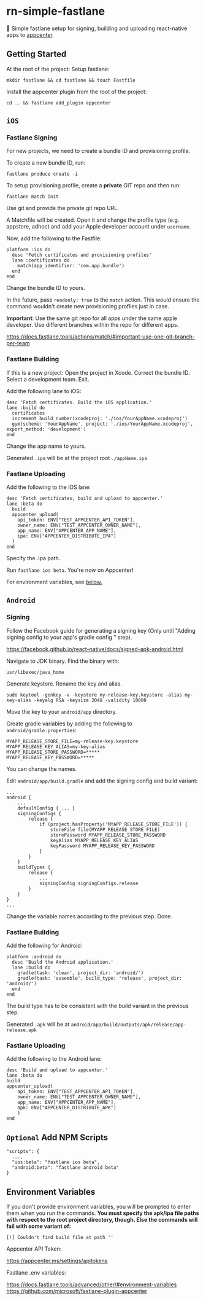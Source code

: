# rn-simple-fastlane

🚀 Simple fastlane setup for signing, building and uploading react-native apps to [appcenter](https://appcenter.ms).

## Getting Started

At the root of the project: Setup fastlane:

`mkdir fastlane && cd fastlane && touch Fastfile`

Install the appcenter plugin from the root of the project:

`cd .. && fastlane add_plugin appcenter`

## `iOS`

### Fastlane Signing

For new projects, we need to create a bundle ID and provisioning profile.

To create a new bundle ID, run:

`fastlane produce create -i`

To setup provisioning profile, create a **private** GIT repo and then run:

`fastlane match init`

Use git and provide the private git repo URL.

A Matchfile will be created. Open it and change the profile type (e.g. appstore, adhoc) and add your Apple developer account under `username`.

Now, add the following to the Fastfile:

    platform :ios do    
      desc 'Fetch certificates and provisioning profiles'
      lane :certificates do
        match(app_identifier: 'com.app.bundle')
      end
    end

Change the bundle ID to yours.

In the future, pass `readonly: true` to the `match` action. This would ensure the command wouldn't create new provisioning profiles just in case.

**Important**: Use the same git repo for all apps under the same apple developer. Use different branches within the repo for different apps.  

https://docs.fastlane.tools/actions/match/#important-use-one-git-branch-per-team

### Fastlane Building

If this is a new project: Open the project in Xcode. Correct the bundle ID. Select a development team. Exit.

Add the following lane to iOS:

    desc 'Fetch certificates. Build the iOS application.'
    lane :build do
      certificates
      increment_build_number(xcodeproj: './ios/YourAppName.xcodeproj')
      gym(scheme: 'YourAppName', project: './ios/YourAppName.xcodeproj', export_method: 'development')
    end

Change the app name to yours.

Generated `.ipa` will be at the project root `./appName.ipa`

### Fastlane Uploading

Add the following to the iOS lane:

    desc 'Fetch certificates, build and upload to appcenter.'
    lane :beta do
      build
      appcenter_upload(
        api_token: ENV["TEST_APPCENTER_API_TOKEN"],
        owner_name: ENV["TEST_APPCENTER_OWNER_NAME"],
        app_name: ENV["APPCENTER_APP_NAME"],
        ipa: ENV["APPCENTER_DISTRIBUTE_IPA"]
      )
    end

Specify the .ipa path.

Run `fastlane ios beta`. You're now on Appcenter!

For environment variables, see [below.](#environment-variables)

## `Android`

### Signing

Follow the Facebook guide for generating a signing key (Only until "Adding signing config to your app's gradle config
" step).

https://facebook.github.io/react-native/docs/signed-apk-android.html

Navigate to JDK binary. Find the binary with:

`usr/libexec/java_home`

Generate keystore. Rename the key and alias.

`sudo keytool -genkey -v -keystore my-release-key.keystore -alias my-key-alias -keyalg RSA -keysize 2048 -validity 10000`

Move the key to your `android/app` directory.

Create gradle variables by adding the following to `android/gradle.properties`:

    MYAPP_RELEASE_STORE_FILE=my-release-key.keystore
    MYAPP_RELEASE_KEY_ALIAS=my-key-alias
    MYAPP_RELEASE_STORE_PASSWORD=*****
    MYAPP_RELEASE_KEY_PASSWORD=*****

You can change the names.

Edit `android/app/build.gradle` and add the signing config and build variant:

    ...
    android {
        ...
        defaultConfig { ... }
        signingConfigs {
            release {
                if (project.hasProperty('MYAPP_RELEASE_STORE_FILE')) {
                    storeFile file(MYAPP_RELEASE_STORE_FILE)
                    storePassword MYAPP_RELEASE_STORE_PASSWORD
                    keyAlias MYAPP_RELEASE_KEY_ALIAS
                    keyPassword MYAPP_RELEASE_KEY_PASSWORD
                }
            }
        }
        buildTypes {
            release {
                ...
                signingConfig signingConfigs.release
            }
        }
    }
    ...

Change the variable names according to the previous step. Done.

### Fastlane Building

Add the following for Android:

    platform :android do
      desc 'Build the Android application.'
      lane :build do
        gradle(task: 'clean', project_dir: 'android/')
        gradle(task: 'assemble', build_type: 'release', project_dir: 'android/')
      end
    end

The build type has to be consistent with the build variant in the previous step.

Generated `.apk` will be at `android/app/build/outputs/apk/release/app-release.apk`

### Fastlane Uploading

Add the following to the Android lane:

    desc 'Build and upload to appcenter.'
    lane :beta do
    build
    appcenter_upload(
        api_token: ENV["TEST_APPCENTER_API_TOKEN"],
        owner_name: ENV["TEST_APPCENTER_OWNER_NAME"],
        app_name: ENV["APPCENTER_APP_NAME"],
        apk: ENV["APPCENTER_DISTRIBUTE_APK"]
        )
    end

## `Optional` Add NPM Scripts

    "scripts": {
      ...,
      "ios:beta": "fastlane ios beta",
      "android:beta": "fastlane android beta"
    }


## Environment Variables

If you don't provide environment variables, you will be prompted to enter them when you run the commands. **You must specify the apk/ipa file paths with respect to the root project directory, though. Else the commands will fail with some variant of:**

`[!] Couldn't find build file at path ''`

Appcenter API Token:

https://appcenter.ms/settings/apitokens

Fastlane .env variables:

https://docs.fastlane.tools/advanced/other/#environment-variables
https://github.com/microsoft/fastlane-plugin-appcenter
